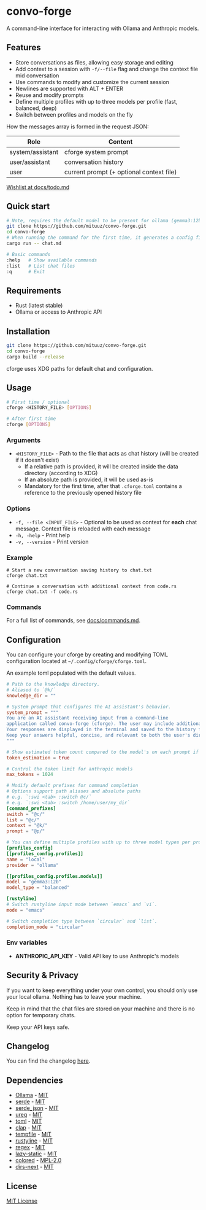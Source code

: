 # convo-forge

A command-line interface for interacting with Ollama and Anthropic models.

## Features

- Store conversations as files, allowing easy storage and editing
- Add context to a session with `-f/--file` flag and change the context file mid conversation
- Use commands to modify and customize the current session
- Newlines are supported with ALT + ENTER
- Reuse and modify prompts
- Define multiple profiles with up to three models per profile (fast, balanced, deep)
- Switch between profiles and models on the fly

How the messages array is formed in the request JSON:

| Role             | Content                                  |
|------------------|------------------------------------------|
| system/assistant | cforge system prompt                     |
| user/assistant   | conversation history                     |
| user             | current prompt (+ optional context file) |

[Wishlist at docs/todo.md](docs/todo.md)

## Quick start

```bash
# Note, requires the default model to be present for ollama (gemma3:12b)
git clone https://github.com/mituuz/convo-forge.git
cd convo-forge
# When running the command for the first time, it generates a config file with the default values
cargo run -- chat.md

# Basic commands
:help   # Show available commands
:list   # List chat files
:q      # Exit
```

## Requirements

- Rust (latest stable)
- Ollama or access to Anthropic API

## Installation

```bash
git clone https://github.com/mituuz/convo-forge.git
cd convo-forge
cargo build --release
```

cforge uses XDG paths for default chat and configuration.

## Usage

```bash
# First time / optional
cforge <HISTORY_FILE> [OPTIONS]

# After first time
cforge [OPTIONS]
```

### Arguments

- `<HISTORY_FILE>` - Path to the file that acts as chat history (will be created if it doesn't exist)
    - If a relative path is provided, it will be created inside the data directory (according to XDG)
    - If an absolute path is provided, it will be used as-is
    - Mandatory for the first time, after that `.cforge.toml` contains a reference to the previously opened history file

### Options

- `-f, --file <INPUT_FILE>` - Optional to be used as context for **each** chat message. Context file is reloaded with
  each message
- `-h, -help` - Print help
- `-v, --version` - Print version

### Example

```shell
# Start a new conversation saving history to chat.txt
cforge chat.txt

# Continue a conversation with additional context from code.rs
cforge chat.txt -f code.rs
```

### Commands

For a full list of commands, see [docs/commands.md](docs/commands.md).

## Configuration

You can configure your cforge by creating and modifying TOML configuration located at `~/.config/cforge/cforge.toml`.

An example toml populated with the default values.

```toml
# Path to the knowledge directory.
# Aliased to `@k/`
knowledge_dir = ""

# System prompt that configures the AI assistant's behavior.
system_prompt = """
You are an AI assistant receiving input from a command-line
application called convo-forge (cforge). The user may include additional context from another file.
Your responses are displayed in the terminal and saved to the history file.
Keep your answers helpful, concise, and relevant to both the user's direct query and any file context provided.
"""

# Show estimated token count compared to the model's on each prompt if the provider supports it (ollama yes, anthropic no)
token_estimation = true

# Control the token limit for anthropic models
max_tokens = 1024

# Modify default prefixes for command completion
# Options support path aliases and absolute paths
# e.g. `:swi <tab> :switch @c/`
# e.g. `:swi <tab> :switch /home/user/my_dir`
[command_prefixes]
switch = "@c/"
list = "@c/"
context = "@k/"
prompt = "@p/"

# You can define multiple profiles with up to three model types per profile (fast, balanced, deep)
[profiles_config]
[[profiles_config.profiles]]
name = "local"
provider = "ollama"

[[profiles_config.profiles.models]]
model = "gemma3:12b"
model_type = "balanced"

[rustyline]
# Switch rustyline input mode between `emacs` and `vi`.
mode = "emacs"

# Switch completion type between `circular` and `list`.
completion_mode = "circular"
```

### Env variables

* **ANTHROPIC_API_KEY** - Valid API key to use Anthropic's models

## Security & Privacy

If you want to keep everything under your own control,
you should only use your local ollama. Nothing has to leave your machine.

Keep in mind that the chat files are stored on your machine and
there is no option for temporary chats.

Keep your API keys safe.

## Changelog

You can find the changelog [here](changelog.md "Link to changelog.md").

## Dependencies

- [Ollama](https://github.com/ollama/ollama) - [MIT](LICENSES/ollama-MIT)
- [serde](https://github.com/serde-rs/serde) - [MIT](LICENSES/serde-MIT)
- [serde_json](https://github.com/serde-rs/json) - [MIT](LICENSES/serde_json-MIT)
- [ureq](https://github.com/algesten/ureq) - [MIT](LICENSES/serde_json-MIT)
- [toml](https://github.com/toml-rs/toml) - [MIT](LICENSES/toml-MIT)
- [clap](https://github.com/clap-rs/clap) - [MIT](LICENSES/clap-MIT)
- [tempfile](https://github.com/Stebalien/tempfile) - [MIT](LICENSES/tempfile-MIT)
- [rustyline](https://github.com/kkawakam/rustyline) - [MIT](LICENSES/rustyline-MIT)
- [regex](https://github.com/rust-lang/regex) - [MIT](LICENSES/regex-MIT)
- [lazy-static](https://github.com/rust-lang-nursery/lazy-static.rs) - [MIT](LICENSES/lazy_static-MIT)
- [colored](https://github.com/colored-rs/colored) - [MPL-2.0](LICENSES/colored-MPL-2.0)
- [dirs-next](https://github.com/xdg-rs/dirs/tree/master/dirs) - [MIT](LICENSES/dirs-next-MIT)

## License

[MIT License](LICENSE)
